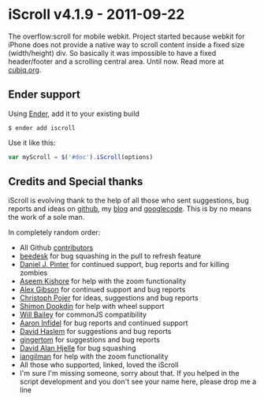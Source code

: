 iScroll v4.1.9 - 2011-09-22
===========================

The overflow:scroll for mobile webkit. Project started because webkit for iPhone does not provide a native way to scroll content inside a fixed size (width/height) div. So basically it was impossible to have a fixed header/footer and a scrolling central area. Until now. Read more at [cubiq.org](http://cubiq.org).

## Ender support
Using [Ender](http://ender.no.de), add it to your existing build

    $ ender add iscroll

Use it like this:

``` js
var myScroll = $('#doc').iScroll(options)
```

## Credits and Special thanks
iScroll is evolving thank to the help of all those who sent suggestions, bug reports and ideas on [github](https://github.com/cubiq/iscroll), my [blog](http://cubiq.org) and [googlecode](http://code.google.com/p/iscroll-js/). This is by no means the work of a sole man.

In completely random order:

- All Github [contributors](https://github.com/cubiq/iscroll/contributors)
- [beedesk](http://beedesk.com) for bug squashing in the pull to refresh feature
- [Daniel J. Pinter](http://twitter.com/#!/HeadDZombie) for continued support, bug reports and for killing zombies
- [Aseem Kishore](http://about.me/aseemk) for help with the zoom functionality
- [Alex Gibson](http://miniapps.co.uk/) for continued support and bug reports
- [Christoph Pojer](http://cpojer.net) for ideas, suggestions and bug reports
- [Shimon Dookdin](https://github.com/shimondoodkin) for help with wheel support
- [Will Bailey](http://blog.thirtymontgomery.com/) for commonJS compatibility
- [Aaron Infidel](https://github.com/aaroninfidel) for bug reports and continued support
- [David Haslem](https://github.com/therabidbanana) for suggestions and bug reports
- [gingertom](https://github.com/gingertom) for suggestions and bug reports
- [David Alan Hjelle](https://github.com/dahjelle) for bug squashing
- [iangilman](https://github.com/iangilman) for help with the zoom functionality
- All those who supported, linked, loved the iScroll
- I'm sure I'm missing someone, sorry about that. If you helped in the script development and you don't see your name here, please drop me a line

